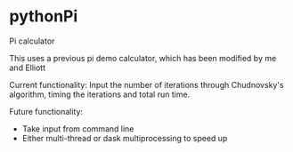 # pythonPi
Pi calculator

This uses a previous pi demo calculator, which has been modified by me and Elliott

Current functionality:  Input the number of iterations through Chudnovsky's algorithm, timing the iterations and total run time.

Future functionality:  
* Take input from command line
* Either multi-thread or dask multiprocessing to speed up
